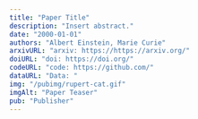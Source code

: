 ```yaml
---
title: "Paper Title"
description: "Insert abstract."
date: "2000-01-01"
authors: "Albert Einstein, Marie Curie"
arxivURL: "arxiv: https://https://arxiv.org/"
doiURL: "doi: https://doi.org/"
codeURL: "code: https://github.com/"
dataURL: "Data: "
img: "/pubimg/rupert-cat.gif"
imgAlt: "Paper Teaser"
pub: "Publisher"
---
```

